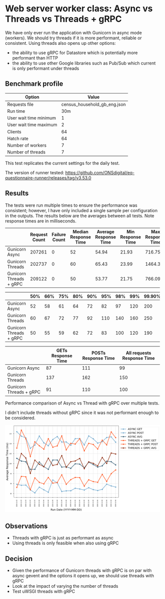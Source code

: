 # Web server worker class: Async vs Threads vs Threads + gRPC

We have only ever run the application with Gunicorn in async mode (workers). We should try threads if it is more performant, reliable or consistent. 
Using threads also opens up other options:
 - the ability to use gRPC for Datastore which is potentially more performant than HTTP
 - the ability to use other Google libraries such as Pub/Sub which current is only performant under threads

## Benchmark profile

| Option                 | Value                        |
|------------------------|------------------------------|
| Requests file          | census_household_gb_eng.json |
| Run time               | 30m                          |
| User wait time minimum | 1                            |
| User wait time maximum | 2                            |
| Clients                | 64                           |
| Hatch rate             | 64                           |
| Number of workers      | 7                            |
| Number of threads      | 7                            |

This test replicates the current settings for the daily test.

The version of runner tested: https://github.com/ONSdigital/eq-questionnaire-runner/releases/tag/v3.53.0

## Results

The tests were run multiple times to ensure the performance was consistent; however, I have only included a single sample per configuration in the outputs.
The results below are the averages between all tests. Note response times are in milliseconds.

|                          | Request Count | Failure Count | Median Response Time | Average Response Time | Min Response Time | Max Response Time | Average Content Size | Requests/s |
|--------------------------|---------------|---------------|----------------------|-----------------------|-------------------|-------------------|----------------------|------------|
| Gunicorn Async           | 207261        | 0             | 52                   | 54.94                 | 21.93             | 716.75            | 9763.80              | 115.56     |
| Gunicorn Threads         | 202737        | 0             | 60                   | 65.43                 | 23.99             | 1464.30           | 9760.59              | 113.39     |
| Gunicorn Threads + gRPC  | 209122        | 0             | 50                   | 53.77                 | 21.75             | 766.09            | 9764.12              | 115.77     |

|                          | 50% | 66% | 75% | 80% | 90% | 95% | 98% | 99% | 99.90% | 99.99% | 100% |
|--------------------------|-----|-----|-----|-----|-----|-----|-----|-----|--------|--------|------|
| Gunicorn Async           | 52     | 58  | 61     | 64  | 72  | 82  | 97  | 120 | 200    | 350    | 720  |
| Gunicorn Threads         | 60     | 67  | 72  | 77  | 92     | 110 | 140 | 160 | 250    | 450    | 1500 |
| Gunicorn Threads + gRPC  | 50     | 55  | 59     | 62  | 72  | 83  | 100 | 120 | 190   | 350   | 770  |

|                          | GETs Response Time | POSTs Response Time| All requests Response Time | 
|--------------------------|--------------------|--------------------|----------------------------|
| Gunicorn Async           | 87                 | 111                | 99                        |
| Gunicorn Threads         | 137                | 162                | 150                        |
| Gunicorn Threads + gRPC  | 91                 | 110                | 100                         |

Performance comparison of Async vs Thread with gRPC over multiple tests.

I didn't include threads without gRPC since it was not performant enough to be considered.

![](outputs/performance_comparison.png)

## Observations

- Threads with gRPC is just as performant as async
- Using threads is only feasible when also using gRPC

## Decision
- Given the performance of Gunicorn threads with gRPC is on par with async gevent and the options it opens up, we should use threads with gRPC
- Look at the impact of varying the number of threads
- Test uWSGI threads with gRPC
